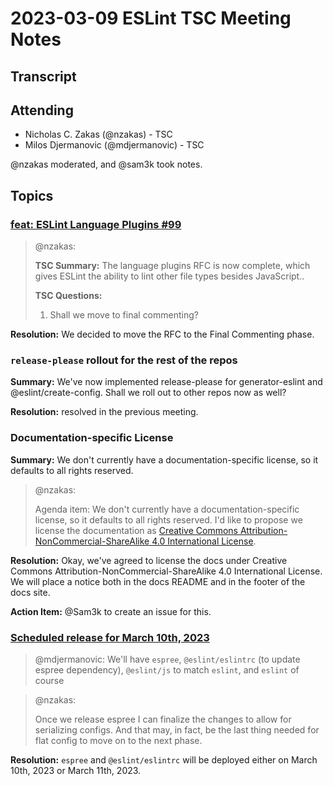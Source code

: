 # 2023-03-09 ESLint TSC Meeting Notes

## Transcript


## Attending

* Nicholas C. Zakas (@nzakas) - TSC
* Milos Djermanovic (@mdjermanovic) - TSC

@nzakas moderated, and @sam3k took notes.

## Topics

### [feat: ESLint Language Plugins #99](https://github.com/eslint/rfcs/pull/99)

> @nzakas:
>
> **TSC Summary:** The language plugins RFC is now complete, which gives ESLint the ability to lint other file types besides JavaScript..
>
> **TSC Questions:**
>
> 1. Shall we move to final commenting?

**Resolution:** We decided to move the RFC to the Final Commenting phase.


### `release-please` rollout for the rest of the repos
**Summary:** We've now implemented release-please for generator-eslint and @eslint/create-config. Shall we roll out to other repos now as well?

**Resolution:** resolved in the previous meeting.

### Documentation-specific License
**Summary:** We don't currently have a documentation-specific license, so it defaults to all rights reserved. 

> @nzakas:
>
> Agenda item: We don't currently have a documentation-specific license, so it defaults to all rights reserved. I'd like to propose we license the documentation as [Creative Commons Attribution-NonCommercial-ShareAlike 4.0 International License](https://creativecommons.org/licenses/by-nc-sa/4.0/).


**Resolution:** Okay, we've agreed to license the docs under Creative Commons Attribution-NonCommercial-ShareAlike 4.0 International License. We will place a notice both in the docs README and in the footer of the docs site.

**Action Item:** @Sam3k to create an issue for this.


### [Scheduled release for March 10th, 2023](https://github.com/eslint/eslint/issues/16945)

> @mdjermanovic:
> We'll have `espree`, `@eslint/eslintrc` (to update espree dependency), `@eslint/js` to match `eslint`, and `eslint` of course

> @nzakas:
>
> Once we release espree I can finalize the changes to allow for serializing configs. And that may, in fact, be the last thing needed for flat config to move on to the next phase.

**Resolution:** `espree` and `@eslint/eslintrc` will be deployed either on March 10th, 2023 or March 11th, 2023.
